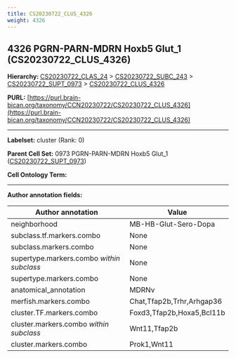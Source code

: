 ```yaml
---
title: CS20230722_CLUS_4326
weight: 4326
---
```

## 4326 PGRN-PARN-MDRN Hoxb5 Glut_1 (CS20230722_CLUS_4326)
<b>Hierarchy: </b>
[CS20230722_CLAS_24](../CS20230722_CLAS_24) >
[CS20230722_SUBC_243](../CS20230722_SUBC_243) >
[CS20230722_SUPT_0973](../CS20230722_SUPT_0973) >
[CS20230722_CLUS_4326](../CS20230722_CLUS_4326)

**PURL:** [https://purl.brain-bican.org/taxonomy/CCN20230722/CS20230722_CLUS_4326](https://purl.brain-bican.org/taxonomy/CCN20230722/CS20230722_CLUS_4326)

---


**Labelset:** cluster (Rank: 0)

**Parent Cell Set:** 0973 PGRN-PARN-MDRN Hoxb5 Glut_1 ([CS20230722_SUPT_0973](../CS20230722_SUPT_0973))



**Cell Ontology Term:** 

[MARKER GENES.]: #


---

[TRANSFERRED ANNOTATIONS.]: #


[AUTHOR ANNOTATION FIELDS.]: #


**Author annotation fields:**

| Author annotation | Value |
|-------------------|-------|
|neighborhood|MB-HB-Glut-Sero-Dopa|
|subclass.tf.markers.combo|None|
|subclass.markers.combo|None|
|supertype.markers.combo _within subclass_|None|
|supertype.markers.combo|None|
|anatomical_annotation|MDRNv|
|merfish.markers.combo|Chat,Tfap2b,Trhr,Arhgap36|
|cluster.TF.markers.combo|Foxd3,Tfap2b,Hoxa5,Bcl11b|
|cluster.markers.combo _within subclass_|Wnt11,Tfap2b|
|cluster.markers.combo|Prok1,Wnt11|
